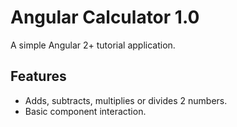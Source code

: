 Angular Calculator 1.0
=======

A simple Angular 2+ tutorial application.

## Features

* Adds, subtracts, multiplies or divides 2 numbers.
* Basic component interaction.
